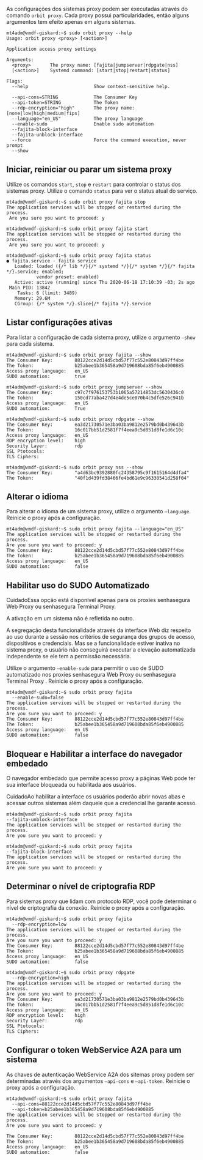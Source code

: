 As configurações dos sistemas proxy podem ser executadas através do comando `orbit proxy`. Cada proxy possui particularidades, então alguns argumentos tem efeito apenas em alguns sistemas.


```
mt4adm@vmdf-giskard:~$ sudo orbit proxy --help
Usage: orbit proxy <proxy> [<action>]

Application access proxy settings

Arguments:
  <proxy>       The proxy name: [fajita|jumpserver|rdpgate|nss]
  [<action>]    Systemd command: [start|stop|restart|status]

Flags:
  --help                        Show context-sensitive help.

  --api-cons=STRING             The Consumer Key
  --api-token=STRING            The Token
  --rdp-encryption="high"       The proxy name: [none|low|high|medium|fips]
  --language="en_US"            The proxy language
  --enable-sudo                 Enable sudo automation
  --fajita-block-interface
  --fajita-unblock-interface
  --force                       Force the command execution, never prompt
  --show

```
## Iniciar, reiniciar ou parar um sistema proxy

Utilize os comandos `start`, `stop` e `restart` para controlar o status dos sistemas proxy. Utilize o comando `status` para ver o status atual do serviço.


```
mt4adm@vmdf-giskard:~$ sudo orbit proxy fajita stop
The application services will be stopped or restarted during the process.
 Are you sure you want to proceed: y

mt4adm@vmdf-giskard:~$ sudo orbit proxy fajita start
The application services will be stopped or restarted during the process.
 Are you sure you want to proceed: y

mt4adm@vmdf-giskard:~$ sudo orbit proxy fajita status
● fajita.service - fajita service
   Loaded: loaded ({/* lib */}{/* systemd */}{/* system */}{/* fajita */}.service; enabled;
           vendor preset: enabled)
   Active: active (running) since Thu 2020-06-18 17:10:39 -03; 2s ago
 Main PID: 13842
    Tasks: 6 (limit: 3489)
   Memory: 29.6M
   CGroup: {/* system */}.slice{/* fajita */}.service

```
## Listar configurações ativas

Para listar a configuração de cada sistema proxy, utilize o argumento `–show` para cada sistema.


```
mt4adm@vmdf-giskard:~$ sudo orbit proxy fajita --show
The Consumer Key:        88122cce2d14d5cbd57f77c552e80843d97ff4be
The Token:               b25abee1b365458a9d719608bda85f6eb4900885
Access proxy language:   en_US
SUDO automation:         true

mt4adm@vmdf-giskard:~$ sudo orbit proxy jumpserver --show
The Consumer Key:        c97c7f976153753b1065a57214853dc5630436c0
The Token:               150cd77aba427d4e4de5ce070b4c5dfe526c941b
Access proxy language:   en_US
SUDO automation:         True

mt4adm@vmdf-giskard:~$ sudo orbit proxy rdpgate --show
The Consumer Key:        ea3d21730571e3ba03ba9812e2579bd0b439643b
The Token:               16c017bb51d2581f7f4eea9c5d851d8fe1d6c10c
Access proxy language:   en_US
RDP encryption level:    high
Security Layer:          rdp
SSL Ptotocols:
TLS Ciphers:

mt4adm@vmdf-giskard:~$ sudo orbit proxy nss --show
The Consumer Key:        "a4d63bc9392880fc24358795c9f1615164d4dfa4"
The Token:               "40f1d439fd38466fe4bd61e9c96330541d258f04"

```
## Alterar o idioma

Para alterar o idioma de um sistema proxy, utilize o argumento `–language`. Reinicie o proxy após a configuração.


```
mt4adm@vmdf-giskard:~$ sudo orbit proxy fajita --language="en_US"
The application services will be stopped or restarted during the process.
Are you sure you want to proceed: y
The Consumer Key:        88122cce2d14d5cbd57f77c552e80843d97ff4be
The Token:               b25abee1b365458a9d719608bda85f6eb4900885
Access proxy language:   en_US
SUDO automation:         false

```
## Habilitar uso do SUDO Automatizado

CuidadoEssa opção está disponível apenas para os proxies senhasegura Web Proxy ou senhasegura Terminal Proxy.

A ativação em um sistema não é refletida no outro.

A segregação desta funcionalidade através da interface Web diz respeito ao uso durante a sessão nos critérios de segurança dos grupos de acesso, dispositivos e credenciais. Mas se a funcionalidade estiver inativa no sistema proxy, o usuário não conseguirá executar a elevação automatizada independente se ele tem a permissão necessária.

Utilize o argumento `–enable-sudo` para permitir o uso de SUDO automatizado nos proxies senhasegura Web Proxy ou senhasegura Terminal Proxy . Reinicie o proxy após a configuração.


```
mt4adm@vmdf-giskard:~$ sudo orbit proxy fajita  
  --enable-sudo=false
The application services will be stopped or restarted during the process.
Are you sure you want to proceed: y
The Consumer Key:        88122cce2d14d5cbd57f77c552e80843d97ff4be
The Token:               b25abee1b365458a9d719608bda85f6eb4900885
Access proxy language:   en_US
SUDO automation:         false

```
## Bloquear e Habilitar a interface do navegador embedado

O navegador embedado que permite acesso proxy a páginas Web pode ter sua interface bloqueada ou habilitada aos usuários.

CuidadoAo habilitar a interface os usuários poderão abrir novas abas e acessar outros sistemas além daquele que a credencial lhe garante acesso.


```
mt4adm@vmdf-giskard:~$ sudo orbit proxy fajita  
--fajita-unblock-interface
The application services will be stopped or restarted during the process.
Are you sure you want to proceed: y

mt4adm@vmdf-giskard:~$ sudo orbit proxy fajita  
--fajita-block-interface
The application services will be stopped or restarted during the process.
Are you sure you want to proceed: y

```
## Determinar o nível de criptografia RDP

Para sistemas proxy que lidam com protocolo RDP, você pode determinar o nível de criptografia da conexão. Reinicie o proxy após a configuração.


```
mt4adm@vmdf-giskard:~$ sudo orbit proxy fajita  
  --rdp-encryption=low
The application services will be stopped or restarted during the process.
Are you sure you want to proceed: y
The Consumer Key:        88122cce2d14d5cbd57f77c552e80843d97ff4be
The Token:               b25abee1b365458a9d719608bda85f6eb4900885
Access proxy language:   en_US
SUDO automation:         false

mt4adm@vmdf-giskard:~$ sudo orbit proxy rdpgate  
  --rdp-encryption=high
The application services will be stopped or restarted during the process.
Are you sure you want to proceed: y
The Consumer Key:        ea3d21730571e3ba03ba9812e2579bd0b439643b
The Token:               16c017bb51d2581f7f4eea9c5d851d8fe1d6c10c
Access proxy language:   en_US
RDP encryption level:    high
Security Layer:          rdp
SSL Ptotocols:
TLS Ciphers:

```
## Configurar o token WebService A2A para um sistema

As chaves de autenticação WebService A2A dos sitemas proxy podem ser determinadas através dos argumentos `–api-cons` e `–api-token`. Reinicie o proxy após a configuração.


```
mt4adm@vmdf-giskard:~$ sudo orbit proxy fajita  
  --api-cons=88122cce2d14d5cbd57f77c552e80843d97ff4be  
  --api-token=b25abee1b365458a9d719608bda85f6eb4900885
The application services will be stopped or restarted during the process.
Are you sure you want to proceed: y

The Consumer Key:        88122cce2d14d5cbd57f77c552e80843d97ff4be
The Token:               b25abee1b365458a9d719608bda85f6eb4900885
Access proxy language:   en_US
SUDO automation:         false

```
